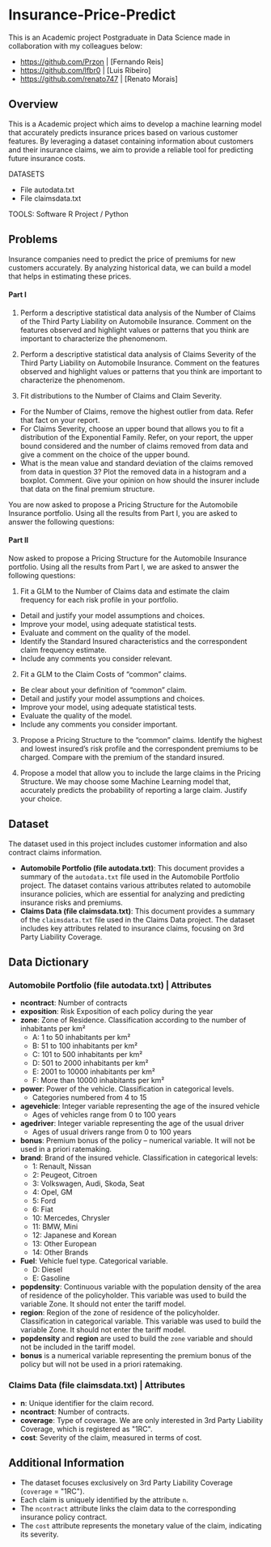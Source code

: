 # Insurance-Price-Predict

This is an Academic project Postgraduate in Data Science made in collaboration with my colleagues below:

- https://github.com/Przon | [Fernando Reis]
- https://github.com/lfbr0 | [Luis Ribeiro]
- https://github.com/renato747 | [Renato Morais]

## Overview

This is a Academic project which aims to develop a machine learning model that accurately predicts insurance prices based on various customer features. By leveraging a dataset containing information about customers and their insurance claims, we aim to provide a reliable tool for predicting future insurance costs.

DATASETS
 - File autodata.txt
 - File claimsdata.txt

TOOLS: Software R Project / Python


## Problems

Insurance companies need to predict the price of premiums for new customers accurately. By analyzing historical data, we can build a model that helps in estimating these prices.

#### Part I

1. Perform a descriptive statistical data analysis of the Number of Claims of the Third Party Liability on Automobile Insurance. Comment on the features observed and highlight values or patterns that you think are important to characterize the phenomenom.

2. Perform a descriptive statistical data analysis of Claims Severity of the Third Party Liability
on Automobile Insurance. Comment on the features observed and highlight values or patterns
that you think are important to characterize the phenomenom.

3. Fit distributions to the Number of Claims and Claim Severity.
  - For the Number of Claims, remove the highest outlier from data. Refer that fact on your
report.
  - For Claims Severity, choose an upper bound that allows you to fit a distribution of the
Exponential Family. Refer, on your report, the upper bound considered and the number
of claims removed from data and give a comment on the choice of the upper bound.
  - What is the mean value and standard deviation of the claims removed from data in question
3? Plot the removed data in a histogram and a boxplot. Comment. Give your opinion on
how should the insurer include that data on the final premium structure.

You are now asked to propose a Pricing Structure for the Automobile Insurance portfolio.
Using all the results from Part I, you are asked to answer the following questions:

#### Part II

Now asked to propose a Pricing Structure for the Automobile Insurance portfolio.
Using all the results from Part I, we are asked to answer the following questions:

1. Fit a GLM to the Number of Claims data and estimate the claim frequency for each risk profile
in your portfolio.
  - Detail and justify your model assumptions and choices.
  - Improve your model, using adequate statistical tests.
  - Evaluate and comment on the quality of the model.
  - Identify the Standard Insured characteristics and the correspondent claim frequency estimate.
  - Include any comments you consider relevant.

2. Fit a GLM to the Claim Costs of “common” claims.
 - Be clear about your definition of “common” claim.
 - Detail and justify your model assumptions and choices.
 - Improve your model, using adequate statistical tests.
 - Evaluate the quality of the model.
 - Include any comments you consider important.

3. Propose a Pricing Structure to the “common” claims. Identify the highest and lowest insured’s
risk profile and the correspondent premiums to be charged. Compare with the premium of the
standard insured.

5. Propose a model that allow you to include the large claims in the Pricing Structure. We may
choose some Machine Learning model that, accurately predicts the probability of reporting a
large claim. Justify your choice.

## Dataset
The dataset used in this project includes customer information and also contract claims information.

- **Automobile Portfolio (file autodata.txt)**: This document provides a summary of the `autodata.txt` file used in the Automobile Portfolio project. The dataset contains various attributes related to automobile insurance policies, which are essential for analyzing and predicting insurance risks and premiums.
-  **Claims Data (file claimsdata.txt)**: This document provides a summary of the `claimsdata.txt` file used in the Claims Data project. The dataset includes key attributes related to insurance claims, focusing on 3rd Party Liability Coverage.

## Data Dictionary

### Automobile Portfolio (file autodata.txt) | Attributes

- **ncontract**: Number of contracts
- **exposition**: Risk Exposition of each policy during the year
- **zone**: Zone of Residence. Classification according to the number of inhabitants per km²
  - A: 1 to 50 inhabitants per km²
  - B: 51 to 100 inhabitants per km²
  - C: 101 to 500 inhabitants per km²
  - D: 501 to 2000 inhabitants per km²
  - E: 2001 to 10000 inhabitants per km²
  - F: More than 10000 inhabitants per km²
- **power**: Power of the vehicle. Classification in categorical levels.
  - Categories numbered from 4 to 15
- **agevehicle**: Integer variable representing the age of the insured vehicle
  - Ages of vehicles range from 0 to 100 years
- **agedriver**: Integer variable representing the age of the usual driver
  - Ages of usual drivers range from 0 to 100 years
- **bonus**: Premium bonus of the policy – numerical variable. It will not be used in a priori ratemaking.
- **brand**: Brand of the insured vehicle. Classification in categorical levels:
  - 1: Renault, Nissan
  - 2: Peugeot, Citroen
  - 3: Volkswagen, Audi, Skoda, Seat
  - 4: Opel, GM
  - 5: Ford
  - 6: Fiat
  - 10: Mercedes, Chrysler
  - 11: BMW, Mini
  - 12: Japanese and Korean
  - 13: Other European
  - 14: Other Brands
- **Fuel**: Vehicle fuel type. Categorical variable.
  - D: Diesel
  - E: Gasoline
- **popdensity**: Continuous variable with the population density of the area of residence of the policyholder. This variable was used to build the variable Zone. It should not enter the tariff model.
- **region**: Region of the zone of residence of the policyholder. Classification in categorical variable. This variable was used to build the variable Zone. It should not enter the tariff model.
- **popdensity** and **region** are used to build the `zone` variable and should not be included in the tariff model.
- **bonus** is a numerical variable representing the premium bonus of the policy but will not be used in a priori ratemaking.



### Claims Data (file claimsdata.txt) | Attributes

- **n**: Unique identifier for the claim record.
- **ncontract**: Number of contracts.
- **coverage**: Type of coverage. We are only interested in 3rd Party Liability Coverage, which is registered as "1RC".
- **cost**: Severity of the claim, measured in terms of cost.

## Additional Information

- The dataset focuses exclusively on 3rd Party Liability Coverage (`coverage` = "1RC").
- Each claim is uniquely identified by the attribute `n`.
- The `ncontract` attribute links the claim data to the corresponding insurance policy contract.
- The `cost` attribute represents the monetary value of the claim, indicating its severity.
